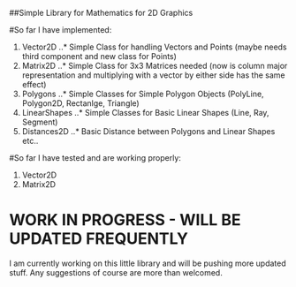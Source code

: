 ##Simple Library for Mathematics for 2D Graphics

#So far I have implemented:

1. Vector2D
..* Simple Class for handling Vectors and Points (maybe needs third component and new class for Points)
2. Matrix2D
..* Simple Class for 3x3 Matrices needed (now is column major representation and multiplying with a vector by either side has the same effect)
3. Polygons
..* Simple Classes for Simple Polygon Objects (PolyLine, Polygon2D, Rectanlge, Triangle)
4. LinearShapes
..* Simple Classes for Basic Linear Shapes (Line, Ray, Segment)
5. Distances2D
..* Basic Distance between Polygons and Linear Shapes etc..


#So far I have tested and are working properly:

1. Vector2D
2. Matrix2D


# WORK IN PROGRESS - WILL BE UPDATED FREQUENTLY

I am currently working on this little library and will be pushing more updated stuff. Any suggestions of course are more than welcomed.